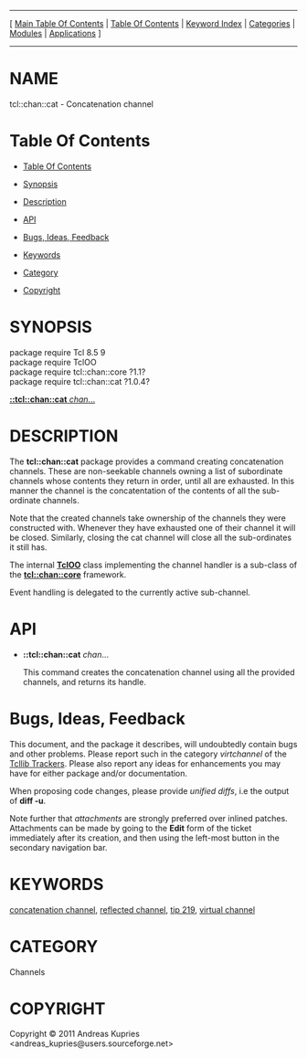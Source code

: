 
[//000000001]: # (tcl::chan::cat \- Reflected/virtual channel support)
[//000000002]: # (Generated from file 'cat\.man' by tcllib/doctools with format 'markdown')
[//000000003]: # (Copyright &copy; 2011 Andreas Kupries <andreas\_kupries@users\.sourceforge\.net>)
[//000000004]: # (tcl::chan::cat\(n\) 1\.0\.4 tcllib "Reflected/virtual channel support")

<hr> [ <a href="../../../../toc.md">Main Table Of Contents</a> &#124; <a
href="../../../toc.md">Table Of Contents</a> &#124; <a
href="../../../../index.md">Keyword Index</a> &#124; <a
href="../../../../toc0.md">Categories</a> &#124; <a
href="../../../../toc1.md">Modules</a> &#124; <a
href="../../../../toc2.md">Applications</a> ] <hr>

# NAME

tcl::chan::cat \- Concatenation channel

# <a name='toc'></a>Table Of Contents

  - [Table Of Contents](#toc)

  - [Synopsis](#synopsis)

  - [Description](#section1)

  - [API](#section2)

  - [Bugs, Ideas, Feedback](#section3)

  - [Keywords](#keywords)

  - [Category](#category)

  - [Copyright](#copyright)

# <a name='synopsis'></a>SYNOPSIS

package require Tcl 8\.5 9  
package require TclOO  
package require tcl::chan::core ?1\.1?  
package require tcl::chan::cat ?1\.0\.4?  

[__::tcl::chan::cat__ *chan*\.\.\.](#1)  

# <a name='description'></a>DESCRIPTION

The __tcl::chan::cat__ package provides a command creating concatenation
channels\. These are non\-seekable channels owning a list of subordinate channels
whose contents they return in order, until all are exhausted\. In this manner the
channel is the concatentation of the contents of all the sub\-ordinate channels\.

Note that the created channels take ownership of the channels they were
constructed with\. Whenever they have exhausted one of their channel it will be
closed\. Similarly, closing the cat channel will close all the sub\-ordinates it
still has\.

The internal __[TclOO](\.\./\.\./\.\./\.\./index\.md\#tcloo)__ class implementing
the channel handler is a sub\-class of the
__[tcl::chan::core](\.\./virtchannel\_core/core\.md)__ framework\.

Event handling is delegated to the currently active sub\-channel\.

# <a name='section2'></a>API

  - <a name='1'></a>__::tcl::chan::cat__ *chan*\.\.\.

    This command creates the concatenation channel using all the provided
    channels, and returns its handle\.

# <a name='section3'></a>Bugs, Ideas, Feedback

This document, and the package it describes, will undoubtedly contain bugs and
other problems\. Please report such in the category *virtchannel* of the
[Tcllib Trackers](http://core\.tcl\.tk/tcllib/reportlist)\. Please also report
any ideas for enhancements you may have for either package and/or documentation\.

When proposing code changes, please provide *unified diffs*, i\.e the output of
__diff \-u__\.

Note further that *attachments* are strongly preferred over inlined patches\.
Attachments can be made by going to the __Edit__ form of the ticket
immediately after its creation, and then using the left\-most button in the
secondary navigation bar\.

# <a name='keywords'></a>KEYWORDS

[concatenation channel](\.\./\.\./\.\./\.\./index\.md\#concatenation\_channel),
[reflected channel](\.\./\.\./\.\./\.\./index\.md\#reflected\_channel), [tip
219](\.\./\.\./\.\./\.\./index\.md\#tip\_219), [virtual
channel](\.\./\.\./\.\./\.\./index\.md\#virtual\_channel)

# <a name='category'></a>CATEGORY

Channels

# <a name='copyright'></a>COPYRIGHT

Copyright &copy; 2011 Andreas Kupries <andreas\_kupries@users\.sourceforge\.net>
